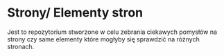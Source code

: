 # Strony/ Elementy stron

Jest to repozytorium stworzone w celu zebrania ciekawych pomysłów na strony czy same elementy które mogłyby się sprawdzić na różnych stronach.
